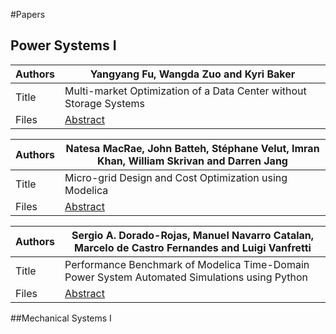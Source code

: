 #Papers


## Power Systems I


Authors | Yangyang Fu, Wangda Zuo and Kyri Baker
--- | ---
Title | Multi-market Optimization of a Data Center without Storage Systems
Files | [Abstract]() | [Full Paper](proceedings/papers/Modelica2020US_paper_8.pdf) 

Authors | Natesa MacRae, John Batteh, Stéphane Velut, Imran Khan, William Skrivan and Darren Jang
--- | ---
Title | Micro-grid Design and Cost Optimization using Modelica
Files | [Abstract]() | [Full Paper](proceedings/papers/Modelica2020US_paper_17.pdf) 

Authors | Sergio A. Dorado-Rojas, Manuel Navarro Catalan, Marcelo de Castro Fernandes and Luigi Vanfretti
--- | ---
Title | Performance Benchmark of Modelica Time-Domain Power System Automated Simulations using Python
Files | [Abstract]() | [Full Paper](proceedings/papers/Modelica2020US_paper_27.pdf) 

##Mechanical Systems I